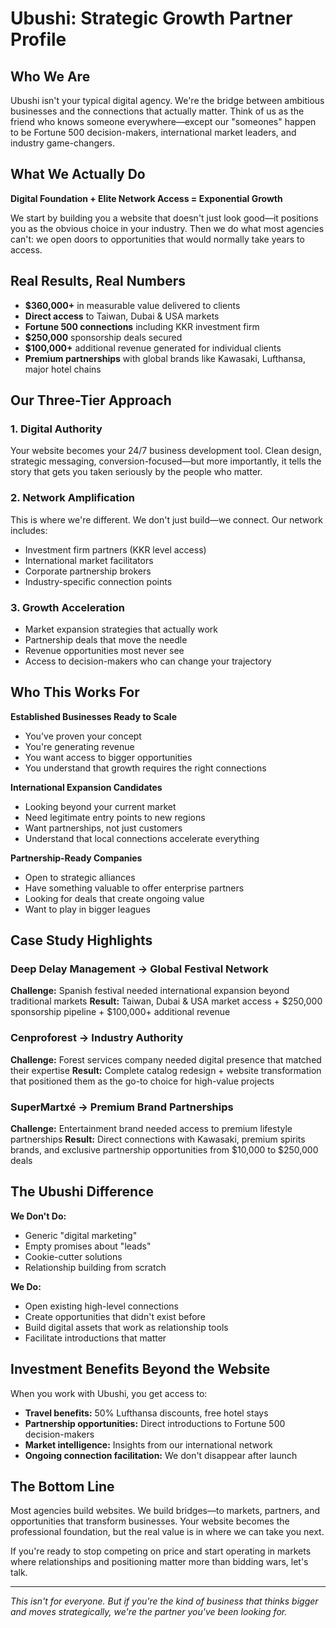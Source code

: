 # Ubushi: Strategic Growth Partner Profile

## Who We Are
Ubushi isn't your typical digital agency. We're the bridge between ambitious businesses and the connections that actually matter. Think of us as the friend who knows someone everywhere—except our "someones" happen to be Fortune 500 decision-makers, international market leaders, and industry game-changers.

## What We Actually Do
**Digital Foundation + Elite Network Access = Exponential Growth**

We start by building you a website that doesn't just look good—it positions you as the obvious choice in your industry. Then we do what most agencies can't: we open doors to opportunities that would normally take years to access.

## Real Results, Real Numbers
- **$360,000+** in measurable value delivered to clients
- **Direct access** to Taiwan, Dubai & USA markets
- **Fortune 500 connections** including KKR investment firm
- **$250,000** sponsorship deals secured
- **$100,000+** additional revenue generated for individual clients
- **Premium partnerships** with global brands like Kawasaki, Lufthansa, major hotel chains

## Our Three-Tier Approach

### 1. **Digital Authority**
Your website becomes your 24/7 business development tool. Clean design, strategic messaging, conversion-focused—but more importantly, it tells the story that gets you taken seriously by the people who matter.

### 2. **Network Amplification**
This is where we're different. We don't just build—we connect. Our network includes:
- Investment firm partners (KKR level access)
- International market facilitators
- Corporate partnership brokers
- Industry-specific connection points

### 3. **Growth Acceleration**
- Market expansion strategies that actually work
- Partnership deals that move the needle
- Revenue opportunities most never see
- Access to decision-makers who can change your trajectory

## Who This Works For

**Established Businesses Ready to Scale**
- You've proven your concept
- You're generating revenue
- You want access to bigger opportunities
- You understand that growth requires the right connections

**International Expansion Candidates**
- Looking beyond your current market
- Need legitimate entry points to new regions
- Want partnerships, not just customers
- Understand that local connections accelerate everything

**Partnership-Ready Companies**
- Open to strategic alliances
- Have something valuable to offer enterprise partners
- Looking for deals that create ongoing value
- Want to play in bigger leagues

## Case Study Highlights

### Deep Delay Management → Global Festival Network
**Challenge:** Spanish festival needed international expansion beyond traditional markets
**Result:** Taiwan, Dubai & USA market access + $250,000 sponsorship pipeline + $100,000+ additional revenue

### Cenproforest → Industry Authority
**Challenge:** Forest services company needed digital presence that matched their expertise
**Result:** Complete catalog redesign + website transformation that positioned them as the go-to choice for high-value projects

### SuperMartxé → Premium Brand Partnerships
**Challenge:** Entertainment brand needed access to premium lifestyle partnerships
**Result:** Direct connections with Kawasaki, premium spirits brands, and exclusive partnership opportunities from $10,000 to $250,000 deals

## The Ubushi Difference

**We Don't Do:**
- Generic "digital marketing"
- Empty promises about "leads"
- Cookie-cutter solutions
- Relationship building from scratch

**We Do:**
- Open existing high-level connections
- Create opportunities that didn't exist before
- Build digital assets that work as relationship tools
- Facilitate introductions that matter

## Investment Benefits Beyond the Website

When you work with Ubushi, you get access to:
- **Travel benefits:** 50% Lufthansa discounts, free hotel stays
- **Partnership opportunities:** Direct introductions to Fortune 500 decision-makers
- **Market intelligence:** Insights from our international network
- **Ongoing connection facilitation:** We don't disappear after launch

## The Bottom Line

Most agencies build websites. We build bridges—to markets, partners, and opportunities that transform businesses. Your website becomes the professional foundation, but the real value is in where we can take you next.

If you're ready to stop competing on price and start operating in markets where relationships and positioning matter more than bidding wars, let's talk.

---

*This isn't for everyone. But if you're the kind of business that thinks bigger and moves strategically, we're the partner you've been looking for.*